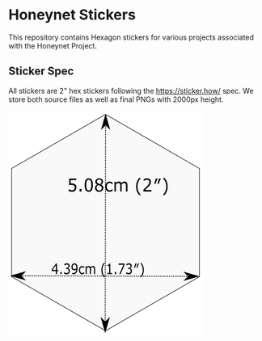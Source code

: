 # Honeynet Stickers

This repository contains Hexagon stickers for various projects associated with the Honeynet Project.

## Sticker Spec

All stickers are 2" hex stickers following the <https://sticker.how/> spec. We store both source files as well as final PNGs with 2000px height.

![sticker spec image](spec.png)